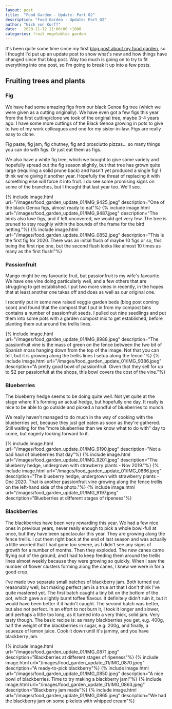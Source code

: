 ```yaml
---
layout: post
title:  "Food Garden - Update: Part 02"
description: "Food Garden - Update: Part 02"
author: "Nick von Korff"
date:   2020-11-12 11:00:00 +1000
categories: fruit vegetables garden
---
```

It's been quite some time since my first [blog post about my food garden](https://nvonkorff.github.io/fruit/vegetables/garden/2018/05/06/food-garden.html), so I thought I'd put up an update post to show what's new and how things have changed since that blog post. Way too much is going on to try to fit everything into one post, so I'm going to break it up into a few posts.

## Fruiting trees and plants

### Fig

We have had some amazing figs from our black Genoa fig tree (which we were given as a cutting originally). We have even got a few figs this year from the first cutting/clone we took of the original tree, maybe 3-4 years ago. I have some more cuttings of the Black Genoa growing in pots to give to two of my work colleagues and one for my sister-in-law. Figs are really easy to clone.

Fig paste, fig jam, fig chutney, fig and prosciutto pizzas... so many things you can do with figs. Or just eat them as figs.

We also have a white fig tree, which we bought to give some variety and hopefully spread out the fig season slightly, but that tree has grown quite large (requiring a solid prune back) and hasn't yet produced a single fig! I think we're giving it another year. Hopefully the threat of replacing it with something else will force it into fruit. I do see some promising signs on some of the branches, but I thought that last year too. We'll see. 

{% include image.html url="/images/food_garden_update_01/IMG_9425.jpeg" description="One of the black Genoa figs, almost ready to eat"%}
{% include image.html url="/images/food_garden_update_01/IMG_9487.jpeg" description="The birds also love figs, and if left uncovered, we would get very few. The tree is pruned to stay roughly within the bounds of the frame for the bird netting."%}
{% include image.html url="/images/food_garden_update_01/IMG_0852.jpeg" description="This is the first fig for 2020. There was an initial flush of maybe 10 figs or so, this being the first ripe one, but the second flush looks like almost 10 times as many as the first flush!"%}

### Passionfruit

Mango might be my favourite fruit, but passionfruit is my wife's favourite. We have one vine doing particularly well, and a few others that are struggling to get established. I put two more vines in recently, in the hopes that at least another one takes off and does as well as our original one.

I recently put in some new raised veggie garden beds (blog post coming soon) and found that the compost that I put in from my compost bins contains a number of passionfruit seeds. I pulled out nine seedlings and put them into some pots with a garden compost mix to get established, before planting them out around the trellis lines.

{% include image.html url="/images/food_garden_update_01/IMG_8988.jpeg" description="The passionfruit vine is the mass of green on the fence between the two bit of Spanish moss hanging down from the top of the image. Not that you can tell, but it is growing along the trellis lines I setup along the fence."%}
{% include image.html url="/images/food_garden_update_01/IMG_9386.jpeg" description="A pretty good bowl of passionfruit. Given that they sell for up to $2 per passionfuit at the shops, this bowl covers the cost of the vine."%}

### Blueberries

The blueberry hedge seems to be doing quite well. Not yet quite at the stage where it's forming an actual hedge, but hopefully one day. It really is nice to be able to go outside and picked a handful of blueberries to munch.

We really haven't managed to do much in the way of cooking with the blueberries yet, because they just get eaten as soon as they're gathered. Still waiting for the "more blueberries than we know what to do with" day to come, but eagerly looking forward to it.

{% include image.html url="/images/food_garden_update_01/IMG_9190.jpeg" description="Not a bad haul of blueberries that day"%}
{% include image.html url="/images/food_garden_update_01/IMG_9201.jpeg" description="The blueberry hedge, undergrown with strawberry plants - Nov 2019."%}
{% include image.html url="/images/food_garden_update_01/IMG_0866.jpeg" description="The blueberry hedge, undergrown with strawberry plants - Dec 2020. That is another passionfruit vine growing along the fence trellis on the left-hand side of the photo."%}
{% include image.html url="/images/food_garden_update_01/IMG_9197.jpeg" description="Blueberries at different stages of ripeness"%}

### Blackberries

The blackberries have been very rewarding this year. We had a few nice ones in previous years, never really enough to pick a whole bowl-full at once, but they have been spectacular this year. They are growing along the fence trellis. I cut them right back at the end of last season and was actually a little worried that I had gone too severe, as I didn't see any signs of growth for a number of months. Then they exploded. The new canes came flying out of the ground, and I had to keep feeding them around the trellis lines almost weekly because they were growing so quickly. When I saw the number of flower clusters forming along the canes, I knew we were in for a good crop.

I've made two separate small batches of blackberry jam. Both turned out reasonably well, but making perfect jam is a true art that I don't think I've quite mastered yet. The first batch caught a tiny bit on the bottom of the pot, which gave a slightly burnt toffee flavour. It definitely didn't ruin it, but it would have been better if it hadn't caught. The second batch was better, but also not perfect. In an effort to not burn it, I took it longer and slower, and perhaps a little too long, as it turned into a very thick, solid jam. Very tasty though. The basic recipe is: as many blackberries you get, e.g. 400g, half the weight of the blackberries in sugar, e.g. 200g, and finally, a squeeze of lemon juice. Cook it down until it's jammy, and you have blackberry jam.

{% include image.html url="/images/food_garden_update_01/IMG_0871.jpeg" description="Blackberries at different stages of ripeness"%}
{% include image.html url="/images/food_garden_update_01/IMG_0870.jpeg" description="A ready-to-pick blackberry"%}
{% include image.html url="/images/food_garden_update_01/IMG_0850.jpeg" description="A nice bowl of blackberries. Time to try making a blackberry jam!"%}
{% include image.html url="/images/food_garden_update_01/IMG_0863.jpeg" description="Blackberry jam made"%}
{% include image.html url="/images/food_garden_update_01/IMG_0865.jpeg" description="We had the blackberry jam on some pikelets with whipped cream"%}

